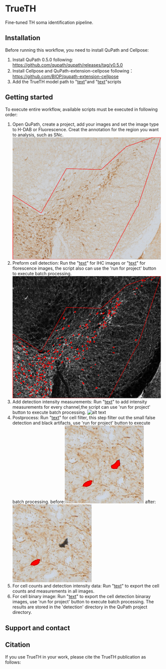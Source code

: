 # TrueTH
Fine-tuned TH soma identification pipeline.

## Installation
Before running this workflow, you need to install QuPath and Cellpose:
1. Install QuPath 0.5.0 following: https://github.com/qupath/qupath/releases/tag/v0.5.0
2. Install Cellpose and QuPath-extension-cellpose following：https://github.com/BIOP/qupath-extension-cellpose
3. Add the TrueTH model path to "[text](script/IHC_DAB_channel_auto_detect.groovy)"and "[text](script/IF_red_channel_detection.groovy)"scripts

## Getting started
To execute entire workflow, available scripts must be executed in following order:
1. Open QuPath, create a project, add your images and set the image type to H-DAB or Fluorescence. Creat the annotation for the region you want to analysis, such as SNc.
![\[example screen shoot here\]](image/image_1.png)
2. Preform cell detection:
Run the "[text](script/IHC_DAB_channel_auto_detect.groovy)" for IHC images or "[text](script/IF_red_channel_detection.groovy)" for florescence images, the script also can use the 'run for project' button to execute batch processing.
![alt text](image/image_2.png)
3. Add detection intensity measurements:
Run "[text](<script/Add full intensity measurements to detection.groovy>)" to add intensity measurements for every channel,the script can use 'run for project' button to execute batch processing.
![alt text](image/image_3.tif)
4. Postprocess:
Run "[text](<script/Cell filter.groovy>)" for cell filter, this step filter out the small false detection and black artifacts, use 'run for project' button to execute batch processing.
before:![alt text](image/image_4.tif)   after:![alt text](image/image_5.tif)
5. For cell counts and detection intensity data:
Run "[text](<script/export cell counts detection.groovy>)" to export the cell counts and measurements in all images.
6. For cell binary image:
Run "[text](<script/export binary image.groovy>)" to export the cell detection binaray images, use 'run for project' button to execute batch processing.
The results are stored in the 'detection' directory in the QuPath project directory.

## Support and contact


## Citation
If you use TrueTH in your work, please cite the TrueTH publication as follows: